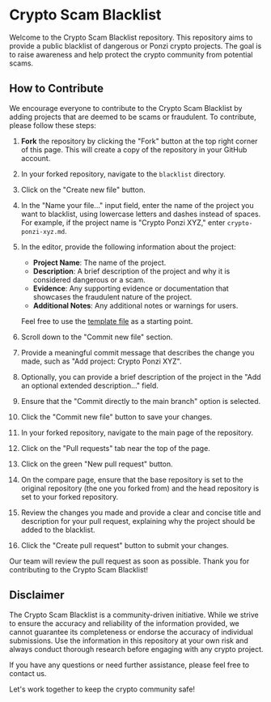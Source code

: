 # Crypto Scam Blacklist

Welcome to the Crypto Scam Blacklist repository. This repository aims to provide a public blacklist of dangerous or Ponzi crypto projects. The goal is to raise awareness and help protect the crypto community from potential scams.

## How to Contribute

We encourage everyone to contribute to the Crypto Scam Blacklist by adding projects that are deemed to be scams or fraudulent. To contribute, please follow these steps:

1. **Fork** the repository by clicking the "Fork" button at the top right corner of this page. This will create a copy of the repository in your GitHub account.

2. In your forked repository, navigate to the `blacklist` directory.

3. Click on the "Create new file" button.

4. In the "Name your file..." input field, enter the name of the project you want to blacklist, using lowercase letters and dashes instead of spaces. For example, if the project name is "Crypto Ponzi XYZ," enter `crypto-ponzi-xyz.md`.

5. In the editor, provide the following information about the project:

   - **Project Name**: The name of the project.
   - **Description**: A brief description of the project and why it is considered dangerous or a scam.
   - **Evidence**: Any supporting evidence or documentation that showcases the fraudulent nature of the project.
   - **Additional Notes**: Any additional notes or warnings for users.

   Feel free to use the [template file](./template.md) as a starting point.

6. Scroll down to the "Commit new file" section.

7. Provide a meaningful commit message that describes the change you made, such as "Add project: Crypto Ponzi XYZ".

8. Optionally, you can provide a brief description of the project in the "Add an optional extended description..." field.

9. Ensure that the "Commit directly to the main branch" option is selected.

10. Click the "Commit new file" button to save your changes.

11. In your forked repository, navigate to the main page of the repository.

12. Click on the "Pull requests" tab near the top of the page.

13. Click on the green "New pull request" button.

14. On the compare page, ensure that the base repository is set to the original repository (the one you forked from) and the head repository is set to your forked repository.

15. Review the changes you made and provide a clear and concise title and description for your pull request, explaining why the project should be added to the blacklist.

16. Click the "Create pull request" button to submit your changes.

Our team will review the pull request as soon as possible. Thank you for contributing to the Crypto Scam Blacklist!

## Disclaimer

The Crypto Scam Blacklist is a community-driven initiative. While we strive to ensure the accuracy and reliability of the information provided, we cannot guarantee its completeness or endorse the accuracy of individual submissions. Use the information in this repository at your own risk and always conduct thorough research before engaging with any crypto project.

If you have any questions or need further assistance, please feel free to contact us.

Let's work together to keep the crypto community safe!

